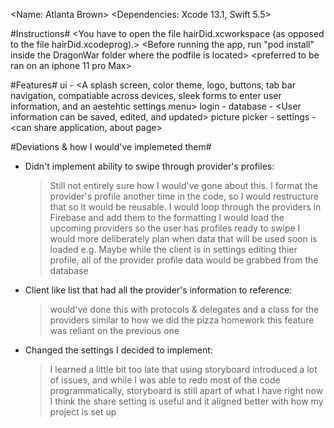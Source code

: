 <Name: Atlanta Brown>
<Name of project: HairDid>
<Dependencies: Xcode 13.1, Swift 5.5>

#Instructions#
<You have to open the file hairDid.xcworkspace (as opposed to the file hairDid.xcodeprog).>
<Before running the app, run "pod install" inside the DragonWar folder where the podfile is located>
<preferred to be ran on an iphone 11 pro Max>

#Features#
ui - <A splash screen, color theme, logo, buttons, tab bar navigation, compatiable across devices, sleek forms to enter user information, and an aestehtic settings menu>
login - <Both clients and users can sign up for an account. They can log out and log back in within the same session of the app running>
database - <User information can be saved, edited, and updated>
picture picker - <Provider can demonstrate an example of their work by uploading a picture that persists to the database>
settings - <can share application, about page>


#Deviations & how I would've implemeted them# 
* Didn't implement ability to swipe through provider's profiles:
    >Still not entirely sure how I would've gone about this. I format the provider's profile another time in the code, so I would restructure that so it would be reusable. 
    >I would loop through the providers in Firebase and add them to the formatting 
    >I would load the upcoming providers so the user has profiles ready to swipe 
    >I would more deliberately plan when data that will be used soon is loaded
    >e.g. Maybe while the client is in settings editing thier profile, all of the provider profile data would be grabbed from the database  

* Client like list that had all the provider's information to reference: 
    >would've done this with protocols & delegates and a class for the providers similar to how we did the pizza homework
    >this feature was reliant on the previous one 
    
* Changed the settings I decided to implement: 
    >I learned a little bit too late that using storyboard introduced a lot of issues, and while I was able to redo most of the code programmatically, storyboard is still apart of what I have right now 
    >I think the share setting is useful and it aligned better with how my project is set up 



